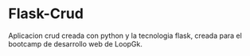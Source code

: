 # Flask-Crud
Aplicacion crud creada con python y la tecnologia flask, creada para el bootcamp de desarrollo web de LoopGk.

